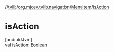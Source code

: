 //[tvlib](../../../index.md)/[org.mjdev.tvlib.navigation](../index.md)/[MenuItem](index.md)/[isAction](is-action.md)

# isAction

[androidJvm]\
val [isAction](is-action.md): [Boolean](https://kotlinlang.org/api/latest/jvm/stdlib/kotlin/-boolean/index.html)
